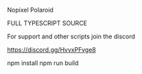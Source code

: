 Nopixel Polaroid

FULL TYPESCRIPT SOURCE

For support and other scripts join the discord 

https://discord.gg/HvvxPFvge8

npm install
npm run build
